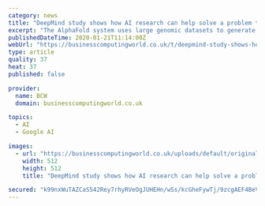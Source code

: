 ```yaml
---
category: news
title: "DeepMind study shows how AI research can help solve a problem that has challenged scientists for decades"
excerpt: "The AlphaFold system uses large genomic datasets to generate 3D models of protein structure more accurately than ever before. This is a companion discussion topic for ..."
publishedDateTime: 2020-01-21T11:14:00Z
webUrl: "https://businesscomputingworld.co.uk/t/deepmind-study-shows-how-ai-research-can-help-solve-a-problem-that-has-challenged-scientists-for-decades/238948"
type: article
quality: 37
heat: 37
published: false

provider:
  name: BCW
  domain: businesscomputingworld.co.uk

topics:
  - AI
  - Google AI

images:
  - url: "https://businesscomputingworld.co.uk/uploads/default/original/1X/f630a15932336b1cfe94ee76167108be74ef73e8.jpeg"
    width: 512
    height: 512
    title: "DeepMind study shows how AI research can help solve a problem that has challenged scientists for decades"

secured: "k99nxWuTAZCaS542Rey7rhyRVeOgJUHEHn/wSs/kcGheFywTj/9zcgAEF4BeVYNgSxlLFZSGxtib0trEuu7dZOrmb9ArkMzNEObdKzw+zKjdfxGeuGKz0dEnh6kGDrmWr8tHxp6ATuuPgvsFTBgvVvPWQq/Q3wCbn0B/H1tYoxtWfhBxzAZbqOPfuT9ofFNSlYNG2lF4wvkM5vjkI0oRv7sK7iV7uXG9QFr6TFtg+kebBHhszXM96hcreLt7tCK9atGs5STiGjVeN87OhyoGxTGKGq+c1mB+xqYBWnEqoosiRMwPss8nrYx5tWBex9yh;TBluO5angPf1m4e2aTzWfA=="
---
```


